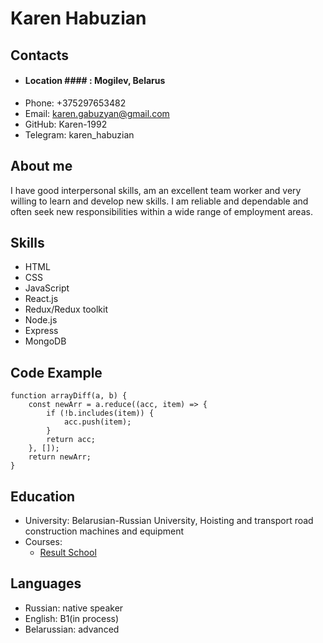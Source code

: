 # Karen Habuzian

## Contacts
+ #### Location #### : Mogilev, Belarus
+ Phone: +375297653482
+ Email: karen.gabuzyan@gmail.com
+ GitHub: Karen-1992
+ Telegram: karen_habuzian

## About me
I have good interpersonal skills, am an excellent team worker and very willing to learn and develop new skills.
I am reliable and dependable and often seek new responsibilities within a wide range of employment areas.

## Skills
* HTML
* CSS
* JavaScript
* React.js
* Redux/Redux toolkit
* Node.js
* Express
* MongoDB

## Code Example
```
function arrayDiff(a, b) {
    const newArr = a.reduce((acc, item) => {
        if (!b.includes(item)) {
            acc.push(item);
        }
        return acc;
    }, []);
    return newArr;
}
```
## Education
* University: Belarusian-Russian University, Hoisting and transport road construction machines and equipment
* Courses:
    + [Result School](https://result.school/)

## Languages
+ Russian: native speaker
+ English: B1(in process)
+ Belarussian: advanced
